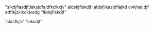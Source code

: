 "slkdjflasdjf;laksjdfajdfkclkxjv"
aldskjflskdjfl
aldsfjlkasjdflajkd
cvkjhal;djf
adflkjzxlkckjvadg
"lkdsjflskdjf"


'aldsfkjls'
"laksdjf"
